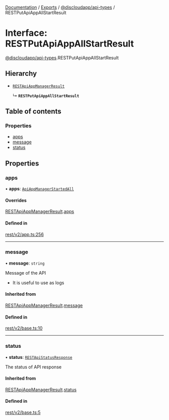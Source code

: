 [Documentation](../README.md) / [Exports](../modules.md) / [@discloudapp/api-types](../modules/discloudapp_api_types.md) / RESTPutApiAppAllStartResult

# Interface: RESTPutApiAppAllStartResult

[@discloudapp/api-types](../modules/discloudapp_api_types.md).RESTPutApiAppAllStartResult

## Hierarchy

- [`RESTApiAppManagerResult`](discloudapp_api_types.RESTApiAppManagerResult.md)

  ↳ **`RESTPutApiAppAllStartResult`**

## Table of contents

### Properties

- [apps](discloudapp_api_types.RESTPutApiAppAllStartResult.md#apps)
- [message](discloudapp_api_types.RESTPutApiAppAllStartResult.md#message)
- [status](discloudapp_api_types.RESTPutApiAppAllStartResult.md#status)

## Properties

### apps

• **apps**: [`ApiAppManagerStartedAll`](discloudapp_api_types.ApiAppManagerStartedAll.md)

#### Overrides

[RESTApiAppManagerResult](discloudapp_api_types.RESTApiAppManagerResult.md).[apps](discloudapp_api_types.RESTApiAppManagerResult.md#apps)

#### Defined in

[rest/v2/app.ts:256](https://github.com/discloud/discloud.app/blob/c6f50ea/packages/api-types/rest/v2/app.ts#L256)

___

### message

• **message**: `string`

Message of the API
- It is useful to use as logs

#### Inherited from

[RESTApiAppManagerResult](discloudapp_api_types.RESTApiAppManagerResult.md).[message](discloudapp_api_types.RESTApiAppManagerResult.md#message)

#### Defined in

[rest/v2/base.ts:10](https://github.com/discloud/discloud.app/blob/c6f50ea/packages/api-types/rest/v2/base.ts#L10)

___

### status

• **status**: [`RESTApiStatusResponse`](../modules/discloudapp_api_types.md#restapistatusresponse)

The status of API response

#### Inherited from

[RESTApiAppManagerResult](discloudapp_api_types.RESTApiAppManagerResult.md).[status](discloudapp_api_types.RESTApiAppManagerResult.md#status)

#### Defined in

[rest/v2/base.ts:5](https://github.com/discloud/discloud.app/blob/c6f50ea/packages/api-types/rest/v2/base.ts#L5)
